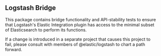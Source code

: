 ## Logstash Bridge

This package contains bridge functionality and API-stability tests to ensure that Logstash's Elastic Integration plugin has access to the minimal subset of Elasticsearch to perform its functions.

If a change is introduced in a separate project that causes this project to fail, please consult with members of @elastic/logstash to chart a path forward.
